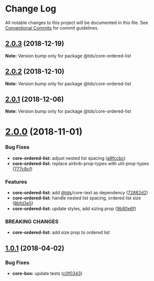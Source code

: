 # Change Log

All notable changes to this project will be documented in this file.
See [Conventional Commits](https://conventionalcommits.org) for commit guidelines.

<a name="2.0.3"></a>
## [2.0.3](https://github.com/telusdigital/tds/compare/@tds/core-ordered-list@2.0.2...@tds/core-ordered-list@2.0.3) (2018-12-19)




**Note:** Version bump only for package @tds/core-ordered-list

<a name="2.0.2"></a>
## [2.0.2](https://github.com/telusdigital/tds/compare/@tds/core-ordered-list@2.0.1...@tds/core-ordered-list@2.0.2) (2018-12-10)




**Note:** Version bump only for package @tds/core-ordered-list

<a name="2.0.1"></a>
## [2.0.1](https://github.com/telusdigital/tds/compare/@tds/core-ordered-list@2.0.0...@tds/core-ordered-list@2.0.1) (2018-12-06)




**Note:** Version bump only for package @tds/core-ordered-list

<a name="2.0.0"></a>
# [2.0.0](https://github.com/telusdigital/tds/compare/@tds/core-ordered-list@1.0.1...@tds/core-ordered-list@2.0.0) (2018-11-01)


### Bug Fixes

* **core-ordered-list:** adjust nested list spacing ([a9fccbc](https://github.com/telusdigital/tds/commit/a9fccbc))
* **core-ordered-list:** replace airbnb-prop-types with util-prop-types ([777c8cf](https://github.com/telusdigital/tds/commit/777c8cf))


### Features

* **core-ordered-list:** add [@tds](https://github.com/tds)/core-text as dependency ([72882d2](https://github.com/telusdigital/tds/commit/72882d2))
* **core-ordered-list:** handle nested list spacing, ordered list size ([8bfd3e5](https://github.com/telusdigital/tds/commit/8bfd3e5))
* **core-ordered-list:** update styles, add sizing prop ([9b80e6f](https://github.com/telusdigital/tds/commit/9b80e6f))


### BREAKING CHANGES

* **core-ordered-list:** add size prop to ordered list




<a name="1.0.1"></a>
## [1.0.1](https://github.com/telusdigital/tds/compare/@tds/core-ordered-list@1.0.0...@tds/core-ordered-list@1.0.1) (2018-04-02)


### Bug Fixes

* **core-box:** update tests ([c0f0343](https://github.com/telusdigital/tds/commit/c0f0343))
